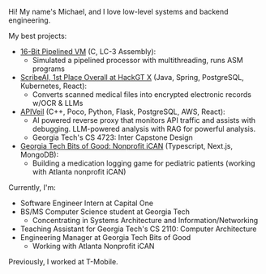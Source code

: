Hi! My name's Michael, and I love low-level systems and backend engineering.

My best projects:
- [16-Bit Pipelined VM](https://github.com/michaelhyi/pipelined-vm) (C, LC-3 Assembly):
	- Simulated a pipelined processor with multithreading, runs ASM programs
- [ScribeAI, 1st Place Overall at HackGT X](https://github.com/michaelhyi/scribeai) (Java, Spring, PostgreSQL, Kubernetes, React):
	- Converts scanned medical files into encrypted electronic records w/OCR & LLMs
- [APIVeil](https://github.com/michaelhyi/apiveil) (C++, Poco, Python, Flask, PostgreSQL, AWS, React):
	- AI powered reverse proxy that monitors API traffic and assists with debugging. LLM-powered analysis with RAG for powerful analysis.
	- Georgia Tech's CS 4723: Inter Capstone Design
- [Georgia Tech Bits of Good: Nonprofit iCAN](https://github.com/GTBitsofGood/ican) (Typescript, Next.js, MongoDB):
	- Building a medication logging game for pediatric patients (working with Atlanta nonprofit iCAN)

Currently, I'm:

- Software Engineer Intern at Capital One
- BS/MS Computer Science student at Georgia Tech
	- Concentrating in Systems Architecture and Information/Networking
- Teaching Assistant for Georgia Tech's CS 2110: Computer Architecture
- Engineering Manager at Georgia Tech Bits of Good
	- Working with Atlanta Nonprofit iCAN

Previously, I worked at T-Mobile.

